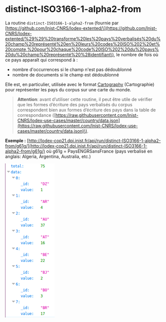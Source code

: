 # distinct-ISO3166-1-alpha2-from

La routine `distinct-ISO3166-1-alpha2-from` \(fournie par [https://github.com/Inist-CNRS/lodex-extented/\](https://github.com/Inist-CNRS/lodex-extented/%29%29%20transforme%20les%20pays%20verbalisés%20du%20champ%20représenté%20en%20leurs%20codes%20ISO%202%20et%20compte,%20pour%20chaque%20code%20ISO%202%20du%20pays%20du%20champ%20représenté%20%28identifiant\), le nombre de fois où ce pays apparaît qui correspond à :

* nombre d'occurrences si le champ n'est pas dédoublonné
* nombre de documents si le champ est dédoublonné

Elle est, en particulier, utilisée avec le format [Cartography](../../administration/modele/format/cartography.md) \(Cartographie\) pour représenter les pays du corpus sur une carte du monde.

> **Attention**: avant d’utiliser cette routine, il peut être utile de vérifier que les formes d’écriture des pays verbalisés du corpus correspondent bien aux formes d’écriture des pays dans la table de correspondance \([https://raw.githubusercontent.com/Inist-CNRS/lodex-use-cases/master/country/data.json](https://raw.githubusercontent.com/Inist-CNRS/lodex-use-cases/master/country/data.json)\).

**Exemple :** [http://lodex-cop21.dpi.inist.fr/api/run/distinct-ISO3166-1-alpha2-from/g61g/](http://lodex-cop21.dpi.inist.fr/api/run/distinct-ISO3166-1-alpha2-from/g61g/) où g61g = PaysENGRSansFrance \(pays verbalisé en anglais: Algeria, Argentina, Australia, etc.\)

![R&#xE9;sultat JSON de la routine distinct-ISO3166-1-alpha2-from](../../.gitbook/assets/routinedistinctiso31661alpha2from.png)

